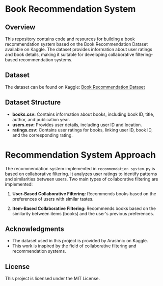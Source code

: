 # Book Recommendation System

## Overview
This repository contains code and resources for building a book recommendation system based on the Book Recommendation Dataset available on Kaggle. The dataset provides information about user ratings and book details, making it suitable for developing collaborative filtering-based recommendation systems.

## Dataset
The dataset can be found on Kaggle: [Book Recommendation Dataset](<(https://www.kaggle.com/datasets/arashnic/book-recommendation-dataset)>)

## Dataset Structure
- **books.csv:** Contains information about books, including book ID, title, author, and publication year.
- **users.csv:** Provides user details, including user ID and location.
- **ratings.csv:** Contains user ratings for books, linking user ID, book ID, and the corresponding rating.

# Recommendation System Approach

The recommendation system implemented in `recommendation_system.py` is based on collaborative filtering. It analyzes user ratings to identify patterns and similarities between users. Two main types of collaborative filtering are implemented:

1. **User-Based Collaborative Filtering:** Recommends books based on the preferences of users with similar tastes.

2. **Item-Based Collaborative Filtering:** Recommends books based on the similarity between items (books) and the user's previous preferences.

## Acknowledgments
- The dataset used in this project is provided by Arashnic on Kaggle.
- This work is inspired by the field of collaborative filtering and recommendation systems.

## License
This project is licensed under the MIT License.
